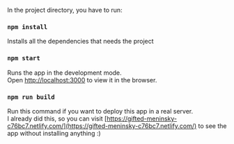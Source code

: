 In the project directory, you have to run:

### `npm install`

Installs all the dependencies that needs the project

### `npm start`

Runs the app in the development mode.<br>
Open [http://localhost:3000](http://localhost:3000) to view it in the browser.

### `npm run build`

Run this command if you want to deploy this app in a real server.<br>
I already did this, so you can visit [https://gifted-meninsky-c76bc7.netlify.com/](https://gifted-meninsky-c76bc7.netlify.com/) to see the app without installing anything :) 